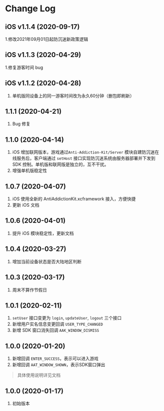 # Change Log

## iOS v1.1.4 (2020-09-17)
1.修改2021年09月01日起防沉迷新政策逻辑

## iOS v1.1.3 (2020-04-29)
1.修复游客时间 bug

## iOS v1.1.2 (2020-04-28)
1. 单机版同设备上的同一游客时间改为永久60分钟（删包即刷新）

## 1.1.1 (2020-04-21)
1. Bug 修复

## 1.1.0 (2020-04-14)
1. iOS 增加联网版本，游戏通过`Anti-Addiction-Kit/Server` 模块自建防沉迷在线服务后，客户端通过 `setHost` 接口实现防沉迷系统由服务器部署并下发到 SDK 控制。单机版和联网版是独立的，互不干扰。
2. 增强单机版稳定性

## 1.0.7 (2020-04-07)
1. iOS 使用全新的 AntiAddictionKit.xcframework 接入，方便快捷
2. 更新 iOS 文档

## 1.0.6 (2020-04-01)

1. 提升 iOS 模块稳定性，更新文档

## 1.0.4 (2020-03-27)

1. 增加当前设备状态是否大陆地区判断


## 1.0.3 (2020-03-17)

1. 周末不算作节假日


## 1.0.1 (2020-02-11)

1.  `setUser` 接口变更为 `login`, `updateUser`, `logout` 三个接口
2. 新增用户实名信息变更回调 `USER_TYPE_CHANGED`
3. 新增 SDK 窗口消失回调 `AAK_WINDOW_DISMISS`


## 1.0.0 (2020-01-20)

1. 新增回调 `ENTER_SUCCESS`，表示可以进入游戏
2. 新增回调 `AAT_WINDOW_SHOWN`，表示SDK窗口弹出

> 具体使用说明详见文档


## 1.0.0 (2020-01-17)

1. 初始版本
